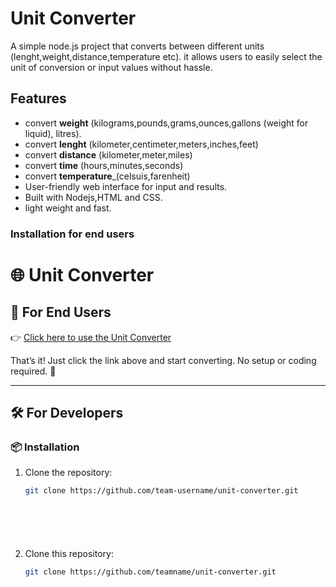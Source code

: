 # Unit Converter
A simple node.js project that converts between different units (lenght,weight,distance,temperature etc). it allows users to easily select the unit of conversion  or input values without hassle. 
## Features
- convert **weight** (kilograms,pounds,grams,ounces,gallons (weight for liquid), litres).
- convert **lenght** (kilometer,centimeter,meters,inches,feet)
- convert **distance** (kilometer,meter,miles)
- convert **time** (hours,minutes,seconds)  
- convert **temperature**_(celsuis,farenheit)
- User-friendly web interface for input and results.
 - Built with Nodejs,HTML and CSS.
- light weight and fast.



### Installation for end users 
# 🌐 Unit Converter



## 🚀 For End Users
👉 [Click here to use the Unit Converter](https://your-deployed-link.com)

That’s it! Just click the link above and start converting. No setup or coding required. 🎉  

---

## 🛠️ For Developers

### 📦 Installation
1. Clone the repository:
   ```bash
   git clone https://github.com/team-username/unit-converter.git







1. Clone this repository:
   ```bash
   git clone https://github.com/teamname/unit-converter.git

